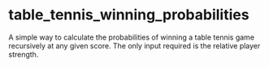 # table_tennis_winning_probabilities
A simple way to calculate the probabilities of winning a table tennis game recursively at any given score. The only input required is the relative player strength.
